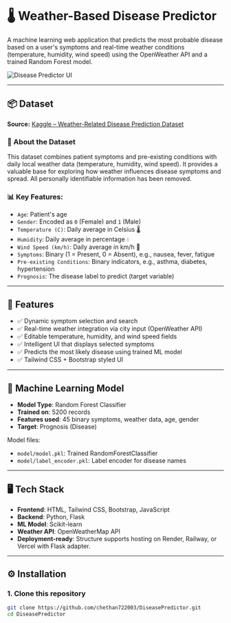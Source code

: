 # 🌡️ Weather-Based Disease Predictor

A machine learning web application that predicts the most probable disease based on a user's symptoms and real-time weather conditions (temperature, humidity, wind speed) using the OpenWeather API and a trained Random Forest model.

![Disease Predictor UI](static/preview.png) <!-- Add a preview screenshot if available -->

---

## 📦 Dataset

**Source:** [Kaggle – Weather-Related Disease Prediction Dataset](https://www.kaggle.com/datasets/orvile/weather-related-disease-prediction-dataset)

### 📜 About the Dataset
This dataset combines patient symptoms and pre-existing conditions with daily local weather data (temperature, humidity, wind speed). It provides a valuable base for exploring how weather influences disease symptoms and spread. All personally identifiable information has been removed.

### 📊 Key Features:
- `Age`: Patient's age
- `Gender`: Encoded as `0` (Female) and `1` (Male)
- `Temperature (C)`: Daily average in Celsius 🌡️
- `Humidity`: Daily average in percentage 💧
- `Wind Speed (km/h)`: Daily average in km/h 🍃
- `Symptoms`: Binary (1 = Present, 0 = Absent), e.g., nausea, fever, fatigue
- `Pre-existing Conditions`: Binary indicators, e.g., asthma, diabetes, hypertension
- `Prognosis`: The disease label to predict (target variable)

---

## 🚀 Features

- ✅ Dynamic symptom selection and search
- ✅ Real-time weather integration via city input (OpenWeather API)
- ✅ Editable temperature, humidity, and wind speed fields
- ✅ Intelligent UI that displays selected symptoms
- ✅ Predicts the most likely disease using trained ML model
- ✅ Tailwind CSS + Bootstrap styled UI

---

## 🧠 Machine Learning Model

- **Model Type**: Random Forest Classifier
- **Trained on**: 5200 records
- **Features used**: 45 binary symptoms, weather data, age, gender
- **Target**: Prognosis (Disease)

Model files:
- `model/model.pkl`: Trained RandomForestClassifier
- `model/label_encoder.pkl`: Label encoder for disease names

---

## 🖥️ Tech Stack

- **Frontend**: HTML, Tailwind CSS, Bootstrap, JavaScript
- **Backend**: Python, Flask
- **ML Model**: Scikit-learn
- **Weather API**: OpenWeatherMap API
- **Deployment-ready**: Structure supports hosting on Render, Railway, or Vercel with Flask adapter.

---


## ⚙️ Installation

### 1. Clone this repository

```bash
git clone https://github.com/chethan722003/DiseasePredictor.git
cd DiseasePredictor
